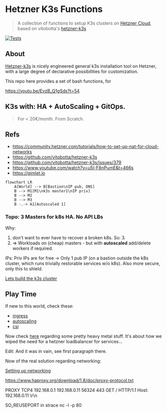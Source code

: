 # Hetzner K3s Functions
> A collection of functions to setup K3s clusters on [Hetzner Cloud][hcloud], based on vitobotta's [hetzner-k3s][hk3s]

[![Tests](https://github.com/axgkl/hk3sf/actions/workflows/tests.yml/badge.svg)](https://github.com/axgkl/hk3sf/actions/workflows/tests.yml)

## About

[Hetzner-k3s][hk3s] is nicely engineered general k3s installation tool on Hetzner, with a large degree of declarative possibilities for customization.

This repo here provides a set of bash functions, for 

https://youtu.be/EvzB_Q1gSds?t=54




## K3s with: HA + AutoScaling + GitOps. 
> For < 20€/month. From Scratch.


## Refs

- https://community.hetzner.com/tutorials/how-to-set-up-nat-for-cloud-networks
- https://github.com/vitobotta/hetzner-k3s
- https://github.com/vitobotta/hetzner-k3s/issues/379
- https://www.youtube.com/watch?v=u5l-F8nPumE&t=466s
- https://gimlet.io

```mermaid
flowchart LR
    A[World] --> B[Bastion\nIP pub, DNS]
    B --> M1[M1\nk3s master1\nIP priv]
    B --> M2
    B --> M3
    B -.-> A1[Autoscaled 1]
```



### Topo: 3 Masters for k8s HA. No API LBs

Why: 

1. don't want to ever have to recover a broken k8s. So: 3.
2. => Workloads on (cheap) masters - but with **autoscaled** add/delete workers if required.

IPs: Priv IPs are for free -> Only 1 pub IP (on a bastion outside the k8s cluster, which runs trivially restorable services w/o k8s). Also more secure, only this to shield.

[Lets build the k3s cluster](./k3s.md)

## Play Time

If new to this world, check these:

- [ingress](./k8s_ingress.md)
- [autoscaling](./k8s_autoscaler.md)
- [csi](./k8s_csi.md)


Now check [here](./metal.md) regarding some pretty heavy metal stuff.  It's about how we wiped the need for a hetzner loadbalancer for services...

Edit: And it was in vain, see first paragraph there.

Now of the real solution regarding networking:

[Setting up networking](./netw.md)


https://www.haproxy.org/download/1.8/doc/proxy-protocol.txt

PROXY TCP4 192.168.0.1 192.168.0.11 56324 443
GET / HTTP/1.1
Host: 192.168.0.11
\r\n

SO_REUSEPORT in strace nc -l -p 80

[hk3s]: https://github.com/vitobotta/hetzner-k3s
[hcloud]: https://docs.hetzner.cloud/
